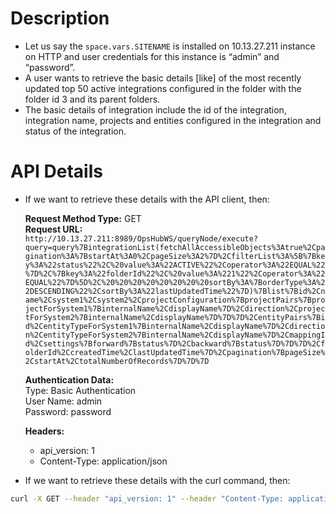 # Description

- Let us say the <code class="expression">space.vars.SITENAME</code> is installed on 10.13.27.211 instance on HTTP and user credentials for this instance is “admin” and “password”.
- A user wants to retrieve the basic details [like] of the most recently updated top 50 active integrations configured in the folder with the folder id 3 and its parent folders.
- The basic details of integration include the id of the integration, integration name, projects and entities configured in the integration and status of the integration.

# API Details

- If we want to retrieve these details with the API client, then:

  **Request Method Type:** GET  
  **Request URL:**  
  `http://10.13.27.211:8989/OpsHubWS/queryNode/execute?query=query%7BintegrationList(fetchAllAccessibleObjects%3Atrue%2Cpagination%3A%7BstartAt%3A0%2CpageSize%3A2%7D%2CfilterList%3A%5B%7Bkey%3A%22status%22%2C%20value%3A%22ACTIVE%22%2Coperator%3A%22EQUAL%22%7D%2C%7Bkey%3A%22folderId%22%2C%20value%3A%221%22%2Coperator%3A%22EQUAL%22%7D%5D%2C%20%20%20%20%20%20%20%20sortBy%3A%7BorderType%3A%22DESCENDING%22%2CsortBy%3A%22lastUpdatedTime%22%7D)%7Blist%7Bid%2Cname%2Csystem1%2Csystem2%2CprojectConfiguration%7BprojectPairs%7BprojectForSystem1%7BinternalName%2CdisplayName%7D%2Cdirection%2CprojectForSystem2%7BinternalName%2CdisplayName%7D%7D%7D%2CentityPairs%7Bid%2CentityTypeForSystem1%7BinternalName%2CdisplayName%7D%2Cdirection%2CentityTypeForSystem2%7BinternalName%2CdisplayName%7D%2CmappingId%2Csettings%7Bforward%7Bstatus%7D%2Cbackward%7Bstatus%7D%7D%7D%2CfolderId%2CcreatedTime%2ClastUpdatedTime%7D%2Cpagination%7BpageSize%2CstartAt%2CtotalNumberOfRecords%7D%7D%7D`

  **Authentication Data:**  
  Type: Basic Authentication  
  User Name: admin  
  Password: password

  **Headers:**  
  - api_version: 1  
  - Content-Type: application/json

- If we want to retrieve these details with the curl command, then:

```bash
curl -X GET --header "api_version: 1" --header "Content-Type: application/json" -u admin:password "http://10.13.27.211:8989/OpsHubWS/queryNode/execute?query=query%7BintegrationList(fetchAllAccessibleObjects%3Atrue%2Cpagination%3A%7BstartAt%3A0%2CpageSize%3A2%7D%2CfilterList%3A%5B%7Bkey%3A%22status%22%2C%20value%3A%22ACTIVE%22%2Coperator%3A%22EQUAL%22%7D%2C%7Bkey%3A%22folderId%22%2C%20value%3A%221%22%2Coperator%3A%22EQUAL%22%7D%5D%2C%20%20%20%20%20%20%20%20sortBy%3A%7BorderType%3A%22DESCENDING%22%2CsortBy%3A%22lastUpdatedTime%22%7D)%7Blist%7Bid%2Cname%2Csystem1%2Csystem2%2CprojectConfiguration%7BprojectPairs%7BprojectForSystem1%7BinternalName%2CdisplayName%7D%2Cdirection%2CprojectForSystem2%7BinternalName%2CdisplayName%7D%7D%7D%2CentityPairs%7Bid%2CentityTypeForSystem1%7BinternalName%2CdisplayName%7D%2Cdirection%2CentityTypeForSystem2%7BinternalName%2CdisplayName%7D%2CmappingId%2Csettings%7Bforward%7Bstatus%7D%2Cbackward%7Bstatus%7D%7D%7D%2CfolderId%2CcreatedTime%2ClastUpdatedTime%7D%2Cpagination%7BpageSize%2CstartAt%2CtotalNumberOfRecords%7D%7D%7D"

